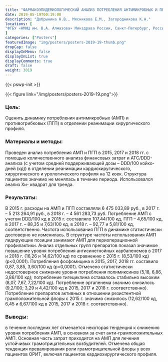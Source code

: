 ```yaml
---
title: "ФАРМАКОЭПИДЕМИОЛОГИЧЕСКИЙ АНАЛИЗ ПОТРЕБЛЕНИЯ АНТИМИКРОБНЫХ И ПРОТИВОГРИБКОВЫХ ПРЕПАРАТОВ В ОТДЕЛЕНИИ РЕАНИМАЦИИ ХИРУРГИЧЕСКОГО ПРОФИЛЯ"
date: 2019-05-19T00:19:00
description: "Добрынина Н.В., Мясникова Е.М., Загородникова К.А."
locations: [
"ФГБУ «НМИЦ им. В.А. Алмазова» Минздрава России, Санкт-Петербург, Россия"
]
categories: ["Posters"]
featuredImage: "img/posters/posters-2019-19-thumb.png"
dropCap: false
displayInMenu: false
displayInList: true
displayComments: true
draft: false
weight: 3019
---
```



{{< pswp-init >}}

{{< figure link="/img/posters/posters-2019-19.png">}}


### Цель:

Оценить динамику потребления антимикробных (АМП) и противогрибковых (ПГП) в отделении реанимации хирургического профиля.

### Материалы и методы: 

Проведен анализ потребления АМП и ПГП в 2015, 2017 и 2018 гг. с помощью количественного анализа финансовых затрат и ATC/DDD- анализа (с учетом средней поддерживающей дозы – DDD/100 койко-дней (кд)) в отделении реанимации кардиохиругического, хирургического и урологического профиля на 12 коек. Структура пациентов значимо не менялась в течение периода. Использовался анализ Хи- квадрат для тренда.

### Результаты: 

В 2015 г. расходы на АМП и ПГП составляли 6 475 033,89 руб., в 2017 г. – 5 213 264,91 руб., в 2018 г. – 4 561 283,73 руб. Потребление АМП с учетом DDD/100 кд в 2015 г. составляло 107,44/100 кд, ПГП – 4,65/100 кд, в 2017 г. – 88,35 и 7,63/100 кд, в 2018 г. – 92,77 и 5,81/100 кд, соответственно. Частота использования ПГП в динамике статистически достоверно не изменилась. В структуре частоты использования АМП лидирующие позиции занимают АМП для периоперационной профилактики. Анализ отдельных групп препаратов показал значимое повышение уровня потребления антисинегнойных карбапенемов в 2017 и 2018 г. (16,26 и 14,62/100 кд) по сравнению с 2015 г. (8,53/100 кд) (p<0,0001). Потребления фосфомицина в 2015, 2017, 2018 гг. составило 0,87, 3,85, 3,60/100 кд (p<0,0001). Отмечено статистически недостоверное снижение уровня потребления полимиксинов (5,18, 6,86, 3,86/100 кд); потребление тигециклина оставалось стабильно высоким (8,07, 7,67, 7,22/100 кд). Потребление эртапенема значимо снизилось (9,2/100; 3,29 и 4,42/100 кд в 2015, 2017 и 2018 г. соответственно). Потребление препаратов активных в отношении резистентной грамположительной флоры с 2015 г. значимо снизилось (12,62/100 кд, 6,45 и 6,67/100 кд в 2015, 2017 и 2018 г. соответственно).

### Выводы: 

в течение последних лет отмечается некоторая тенденция к снижению уровня потребления АМП, в основном за счет анти-грамположительных АМП. Основная часть затрат приходится на АМП для лечения устойчивых грамотрицательных возбудителей. Отмечена общая тенденция превалирования роли грамотрицательной флоры у всех пациентов ОРИТ, включая пациентов кардиохирургического профиля.
